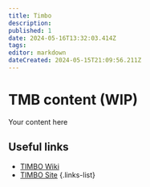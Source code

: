 ```yaml
---
title: Timbo
description: 
published: 1
date: 2024-05-16T13:32:03.414Z
tags: 
editor: markdown
dateCreated: 2024-05-15T21:09:56.211Z
---
```


# TMB content (WIP)
Your content here

## Useful links

- [TIMBO Wiki](/Beamlines/Timbo/tib_intro)
- [TIMBO Site]()
{.links-list}